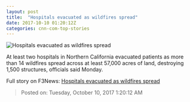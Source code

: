 ```yaml
---
layout: post
title:  "Hospitals evacuated as wildfires spread"
date: 2017-10-10 01:20:12Z
categories: cnn-com-top-stories
---
```


![Hospitals evacuated as wildfires spread](http://i2.cdn.cnn.com/cnnnext/dam/assets/171009185543-california-wildfires-hospital-evacuation-screengrab-super-tease.jpg)

At least two hospitals in Northern California evacuated patients as more than 14 wildfires spread across at least 57,000 acres of land, destroying 1,500 structures, officials said Monday.


Full story on F3News: [Hospitals evacuated as wildfires spread](http://www.f3nws.com/n/gE3kWE)

> Posted on: Tuesday, October 10, 2017 1:20:12 AM
